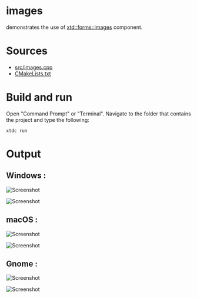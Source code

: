 # images

demonstrates the use of [xtd::forms::images](../../../../src/xtd.forms/include/xtd/forms/images.h) component.

# Sources

* [src/images.cpp](src/images.cpp)
* [CMakeLists.txt](CMakeLists.txt)

# Build and run

Open "Command Prompt" or "Terminal". Navigate to the folder that contains the project and type the following:

```shell
xtdc run
```

# Output

## Windows :

![Screenshot](../../../../docs/pictures/examples/images_w.png)

![Screenshot](../../../../docs/pictures/examples/images_wd.png)

## macOS :

![Screenshot](../../../../docs/pictures/examples/images_m.png)

![Screenshot](../../../../docs/pictures/examples/images_md.png)

## Gnome :

![Screenshot](../../../../docs/pictures/examples/images_g.png)

![Screenshot](../../../../docs/pictures/examples/images_gd.png)
